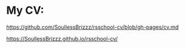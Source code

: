 # My CV: #
https://github.com/SoullessBrizzz/rsschool-cv/blob/gh-pages/cv.md

https://SoullessBrizzz.github.io/rsschool-cv/
